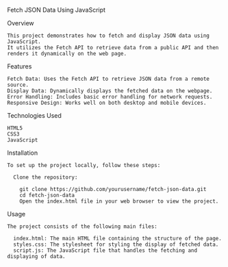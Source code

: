 Fetch JSON Data Using JavaScript

  Overview
  
    This project demonstrates how to fetch and display JSON data using JavaScript. 
    It utilizes the Fetch API to retrieve data from a public API and then renders it dynamically on the web page.

  Features
  
    Fetch Data: Uses the Fetch API to retrieve JSON data from a remote source.
    Display Data: Dynamically displays the fetched data on the webpage.
    Error Handling: Includes basic error handling for network requests.
    Responsive Design: Works well on both desktop and mobile devices.
    
  Technologies Used

    HTML5
    CSS3
    JavaScript
    
  Installation
  
    To set up the project locally, follow these steps:

      Clone the repository:

        git clone https://github.com/yourusername/fetch-json-data.git
        cd fetch-json-data
        Open the index.html file in your web browser to view the project.

  Usage
  
    The project consists of the following main files:

      index.html: The main HTML file containing the structure of the page.
      styles.css: The stylesheet for styling the display of fetched data.
      script.js: The JavaScript file that handles the fetching and displaying of data.
